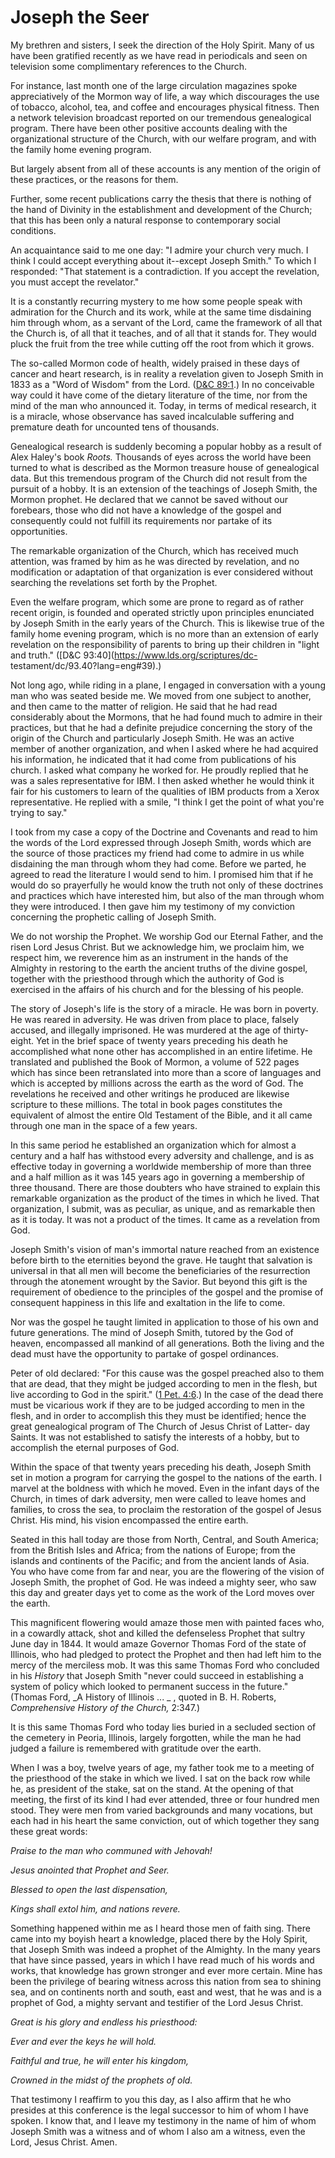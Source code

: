 # Joseph the Seer

My brethren and sisters, I seek the direction of the Holy Spirit. Many of us
have been gratified recently as we have read in periodicals and seen on
television some complimentary references to the Church.

For instance, last month one of the large circulation magazines spoke
appreciatively of the Mormon way of life, a way which discourages the use of
tobacco, alcohol, tea, and coffee and encourages physical fitness. Then a
network television broadcast reported on our tremendous genealogical program.
There have been other positive accounts dealing with the organizational
structure of the Church, with our welfare program, and with the family home
evening program.

But largely absent from all of these accounts is any mention of the origin of
these practices, or the reasons for them.

Further, some recent publications carry the thesis that there is nothing of
the hand of Divinity in the establishment and development of the Church; that
this has been only a natural response to contemporary social conditions.

An acquaintance said to me one day: "I admire your church very much. I think I
could accept everything about it--except Joseph Smith." To which I responded:
"That statement is a contradiction. If you accept the revelation, you must
accept the revelator."

It is a constantly recurring mystery to me how some people speak with
admiration for the Church and its work, while at the same time disdaining him
through whom, as a servant of the Lord, came the framework of all that the
Church is, of all that it teaches, and of all that it stands for. They would
pluck the fruit from the tree while cutting off the root from which it grows.

The so-called Mormon code of health, widely praised in these days of cancer
and heart research, is in reality a revelation given to Joseph Smith in 1833
as a "Word of Wisdom" from the Lord. ([D&amp;C
89:1](https://www.lds.org/scriptures/dc-testament/dc/89.1?lang=eng#0).) In no
conceivable way could it have come of the dietary literature of the time, nor
from the mind of the man who announced it. Today, in terms of medical
research, it is a miracle, whose observance has saved incalculable suffering
and premature death for uncounted tens of thousands.

Genealogical research is suddenly becoming a popular hobby as a result of Alex
Haley's book _Roots._ Thousands of eyes across the world have been turned to
what is described as the Mormon treasure house of genealogical data. But this
tremendous program of the Church did not result from the pursuit of a hobby.
It is an extension of the teachings of Joseph Smith, the Mormon prophet. He
declared that we cannot be saved without our forebears, those who did not have
a knowledge of the gospel and consequently could not fulfill its requirements
nor partake of its opportunities.

The remarkable organization of the Church, which has received much attention,
was framed by him as he was directed by revelation, and no modification or
adaptation of that organization is ever considered without searching the
revelations set forth by the Prophet.

Even the welfare program, which some are prone to regard as of rather recent
origin, is founded and operated strictly upon principles enunciated by Joseph
Smith in the early years of the Church. This is likewise true of the family
home evening program, which is no more than an extension of early revelation
on the responsibility of parents to bring up their children in "light and
truth." ([D&amp;C 93:40](https://www.lds.org/scriptures/dc-
testament/dc/93.40?lang=eng#39).)

Not long ago, while riding in a plane, I engaged in conversation with a young
man who was seated beside me. We moved from one subject to another, and then
came to the matter of religion. He said that he had read considerably about
the Mormons, that he had found much to admire in their practices, but that he
had a definite prejudice concerning the story of the origin of the Church and
particularly Joseph Smith. He was an active member of another organization,
and when I asked where he had acquired his information, he indicated that it
had come from publications of his church. I asked what company he worked for.
He proudly replied that he was a sales representative for IBM. I then asked
whether he would think it fair for his customers to learn of the qualities of
IBM products from a Xerox representative. He replied with a smile, "I think I
get the point of what you're trying to say."

I took from my case a copy of the Doctrine and Covenants and read to him the
words of the Lord expressed through Joseph Smith, words which are the source
of those practices my friend had come to admire in us while disdaining the man
through whom they had come. Before we parted, he agreed to read the literature
I would send to him. I promised him that if he would do so prayerfully he
would know the truth not only of these doctrines and practices which have
interested him, but also of the man through whom they were introduced. I then
gave him my testimony of my conviction concerning the prophetic calling of
Joseph Smith.

We do not worship the Prophet. We worship God our Eternal Father, and the
risen Lord Jesus Christ. But we acknowledge him, we proclaim him, we respect
him, we reverence him as an instrument in the hands of the Almighty in
restoring to the earth the ancient truths of the divine gospel, together with
the priesthood through which the authority of God is exercised in the affairs
of his church and for the blessing of his people.

The story of Joseph's life is the story of a miracle. He was born in poverty.
He was reared in adversity. He was driven from place to place, falsely
accused, and illegally imprisoned. He was murdered at the age of thirty-eight.
Yet in the brief space of twenty years preceding his death he accomplished
what none other has accomplished in an entire lifetime. He translated and
published the Book of Mormon, a volume of 522 pages which has since been
retranslated into more than a score of languages and which is accepted by
millions across the earth as the word of God. The revelations he received and
other writings he produced are likewise scripture to these millions. The total
in book pages constitutes the equivalent of almost the entire Old Testament of
the Bible, and it all came through one man in the space of a few years.

In this same period he established an organization which for almost a century
and a half has withstood every adversity and challenge, and is as effective
today in governing a worldwide membership of more than three and a half
million as it was 145 years ago in governing a membership of three thousand.
There are those doubters who have strained to explain this remarkable
organization as the product of the times in which he lived. That organization,
I submit, was as peculiar, as unique, and as remarkable then as it is today.
It was not a product of the times. It came as a revelation from God.

Joseph Smith's vision of man's immortal nature reached from an existence
before birth to the eternities beyond the grave. He taught that salvation is
universal in that all men will become the beneficiaries of the resurrection
through the atonement wrought by the Savior. But beyond this gift is the
requirement of obedience to the principles of the gospel and the promise of
consequent happiness in this life and exaltation in the life to come.

Nor was the gospel he taught limited in application to those of his own and
future generations. The mind of Joseph Smith, tutored by the God of heaven,
encompassed all mankind of all generations. Both the living and the dead must
have the opportunity to partake of gospel ordinances.

Peter of old declared: "For this cause was the gospel preached also to them
that are dead, that they might be judged according to men in the flesh, but
live according to God in the spirit." ([1 Pet.
4:6](https://www.lds.org/scriptures/nt/1-pet/4.6?lang=eng#5).) In the case of
the dead there must be vicarious work if they are to be judged according to
men in the flesh, and in order to accomplish this they must be identified;
hence the great genealogical program of The Church of Jesus Christ of Latter-
day Saints. It was not established to satisfy the interests of a hobby, but to
accomplish the eternal purposes of God.

Within the space of that twenty years preceding his death, Joseph Smith set in
motion a program for carrying the gospel to the nations of the earth. I marvel
at the boldness with which he moved. Even in the infant days of the Church, in
times of dark adversity, men were called to leave homes and families, to cross
the sea, to proclaim the restoration of the gospel of Jesus Christ. His mind,
his vision encompassed the entire earth.

Seated in this hall today are those from North, Central, and South America;
from the British Isles and Africa; from the nations of Europe; from the
islands and continents of the Pacific; and from the ancient lands of Asia. You
who have come from far and near, you are the flowering of the vision of Joseph
Smith, the prophet of God. He was indeed a mighty seer, who saw this day and
greater days yet to come as the work of the Lord moves over the earth.

This magnificent flowering would amaze those men with painted faces who, in a
cowardly attack, shot and killed the defenseless Prophet that sultry June day
in 1844. It would amaze Governor Thomas Ford of the state of Illinois, who had
pledged to protect the Prophet and then had left him to the mercy of the
merciless mob. It was this same Thomas Ford who concluded in his _History_
that Joseph Smith "never could succeed in establishing a system of policy
which looked to permanent success in the future." (Thomas Ford, _A History of
Illinois ... _ , quoted in B. H. Roberts, _Comprehensive History of the Church,_
2:347.)

It is this same Thomas Ford who today lies buried in a secluded section of the
cemetery in Peoria, Illinois, largely forgotten, while the man he had judged a
failure is remembered with gratitude over the earth.

When I was a boy, twelve years of age, my father took me to a meeting of the
priesthood of the stake in which we lived. I sat on the back row while he, as
president of the stake, sat on the stand. At the opening of that meeting, the
first of its kind I had ever attended, three or four hundred men stood. They
were men from varied backgrounds and many vocations, but each had in his heart
the same conviction, out of which together they sang these great words:

_Praise to the man who communed with Jehovah!_

_Jesus anointed that Prophet and Seer._

_Blessed to open the last dispensation,_

_Kings shall extol him, and nations revere._

Something happened within me as I heard those men of faith sing. There came
into my boyish heart a knowledge, placed there by the Holy Spirit, that Joseph
Smith was indeed a prophet of the Almighty. In the many years that have since
passed, years in which I have read much of his words and works, that knowledge
has grown stronger and ever more certain. Mine has been the privilege of
bearing witness across this nation from sea to shining sea, and on continents
north and south, east and west, that he was and is a prophet of God, a mighty
servant and testifier of the Lord Jesus Christ.

_Great is his glory and endless his priesthood:_

_Ever and ever the keys he will hold._

_Faithful and true, he will enter his kingdom,_

_Crowned in the midst of the prophets of old._

That testimony I reaffirm to you this day, as I also affirm that he who
presides at this conference is the legal successor to him of whom I have
spoken. I know that, and I leave my testimony in the name of him of whom
Joseph Smith was a witness and of whom I also am a witness, even the Lord,
Jesus Christ. Amen.


